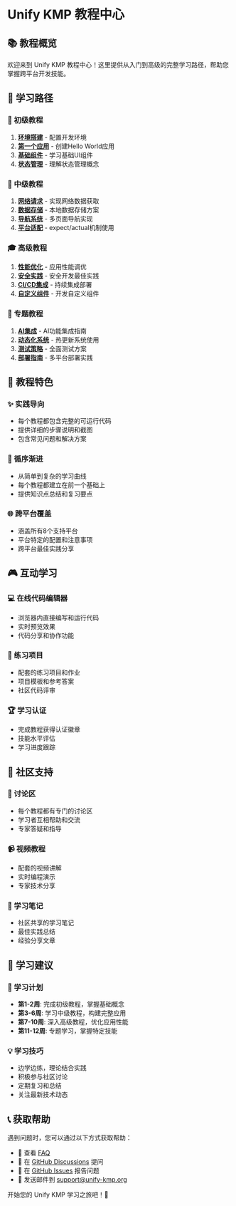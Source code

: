 # Unify KMP 教程中心

## 📚 教程概览

欢迎来到 Unify KMP 教程中心！这里提供从入门到高级的完整学习路径，帮助您掌握跨平台开发技能。

## 🎯 学习路径

### 🌱 初级教程
1. **[环境搭建](./environment_setup.md)** - 配置开发环境
2. **[第一个应用](./first_app.md)** - 创建Hello World应用
3. **[基础组件](./basic_components.md)** - 学习基础UI组件
4. **[状态管理](./state_management.md)** - 理解状态管理概念

### 🚀 中级教程
1. **[网络请求](./network_requests.md)** - 实现网络数据获取
2. **[数据存储](./data_storage.md)** - 本地数据存储方案
3. **[导航系统](./navigation.md)** - 多页面导航实现
4. **[平台适配](./platform_adaptation.md)** - expect/actual机制使用

### 🎓 高级教程
1. **[性能优化](./performance_optimization.md)** - 应用性能调优
2. **[安全实践](./security_practices.md)** - 安全开发最佳实践
3. **[CI/CD集成](./cicd_integration.md)** - 持续集成部署
4. **[自定义组件](./custom_components.md)** - 开发自定义组件

### 🔧 专题教程
1. **[AI集成](./ai_integration.md)** - AI功能集成指南
2. **[动态化系统](./dynamic_system.md)** - 热更新系统使用
3. **[测试策略](./testing_strategy.md)** - 全面测试方案
4. **[部署指南](./deployment_guide.md)** - 多平台部署实践

## 📖 教程特色

### ✨ 实践导向
- 每个教程都包含完整的可运行代码
- 提供详细的步骤说明和截图
- 包含常见问题和解决方案

### 🎯 循序渐进
- 从简单到复杂的学习曲线
- 每个教程都建立在前一个基础上
- 提供知识点总结和复习要点

### 🌐 跨平台覆盖
- 涵盖所有8个支持平台
- 平台特定的配置和注意事项
- 跨平台最佳实践分享

## 🎮 互动学习

### 💻 在线代码编辑器
- 浏览器内直接编写和运行代码
- 实时预览效果
- 代码分享和协作功能

### 🎯 练习项目
- 配套的练习项目和作业
- 项目模板和参考答案
- 社区代码评审

### 🏆 学习认证
- 完成教程获得认证徽章
- 技能水平评估
- 学习进度跟踪

## 🤝 社区支持

### 💬 讨论区
- 每个教程都有专门的讨论区
- 学习者互相帮助和交流
- 专家答疑和指导

### 📹 视频教程
- 配套的视频讲解
- 实时编程演示
- 专家技术分享

### 📝 学习笔记
- 社区共享的学习笔记
- 最佳实践总结
- 经验分享文章

## 🎯 学习建议

### 📅 学习计划
- **第1-2周**: 完成初级教程，掌握基础概念
- **第3-6周**: 学习中级教程，构建完整应用
- **第7-10周**: 深入高级教程，优化应用性能
- **第11-12周**: 专题学习，掌握特定技能

### 💡 学习技巧
- 边学边练，理论结合实践
- 积极参与社区讨论
- 定期复习和总结
- 关注最新技术动态

## 📞 获取帮助

遇到问题时，您可以通过以下方式获取帮助：

- 📖 查看 [FAQ](../guide/troubleshooting.md)
- 💬 在 [GitHub Discussions](https://github.com/unify-kmp/unify-core/discussions) 提问
- 🐛 在 [GitHub Issues](https://github.com/unify-kmp/unify-core/issues) 报告问题
- 📧 发送邮件到 support@unify-kmp.org

开始您的 Unify KMP 学习之旅吧！🚀
